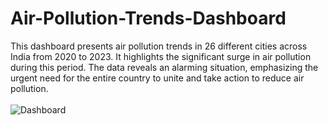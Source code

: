 # Air-Pollution-Trends-Dashboard
This dashboard presents air pollution trends in 26 different cities across India from 2020 to 2023. It highlights the significant surge in air pollution during this period. The data reveals an alarming situation, emphasizing the urgent need for the entire country to unite and take action to reduce air pollution.
<br>
<br>
![Dashboard](https://github.com/user-attachments/assets/55b71cc2-47e0-4af7-94b3-63e8ff4e99ef)


